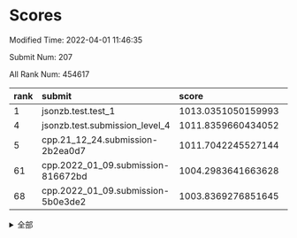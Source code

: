 # Scores

Modified Time: 2022-04-01 11:46:35

Submit Num: 207

All Rank Num: 454617

| rank |               submit               |       score        |       sigma        | pk_num |
| :--- | :--------------------------------- | :----------------- | :----------------- | :----- |
| 1    | jsonzb.test.test_1                 | 1013.0351050159993 | 0.8239401368627102 | 8780   |
| 4    | jsonzb.test.submission_level_4     | 1011.8359660434052 | 0.78701632600811   | 8784   |
| 5    | cpp.21_12_24.submission-2b2ea0d7   | 1011.7042245527144 | 0.788205055825225  | 8788   |
| 61   | cpp.2022_01_09.submission-816672bd | 1004.2983641663628 | 0.717962447324796  | 8782   |
| 68   | cpp.2022_01_09.submission-5b0e3de2 | 1003.8369276851645 | 0.7110989040898328 | 8785   |


<details>
<summary>全部</summary>

| rank |                 submit                 |       score        |       sigma        | pk_num |
| :--- | :------------------------------------- | :----------------- | :----------------- | :----- |
| 1    | jsonzb.test.test_1                     | 1013.0351050159993 | 0.8239401368627102 | 8780   |
| 2    | gobigger.level_3.submission_level_3_26 | 1012.0060873588118 | 0.7787723980596143 | 8787   |
| 3    | gobigger.level_3.submission_level_3_11 | 1011.9735697585072 | 0.7874107761245718 | 8784   |
| 4    | jsonzb.test.submission_level_4         | 1011.8359660434052 | 0.78701632600811   | 8784   |
| 5    | cpp.21_12_24.submission-2b2ea0d7       | 1011.7042245527144 | 0.788205055825225  | 8788   |
| 6    | gobigger.level_3.submission_level_3_36 | 1011.3164361448436 | 0.7619076182003613 | 8786   |
| 7    | gobigger.level_3.submission_level_3_9  | 1011.2663468153469 | 0.7696378869589446 | 8786   |
| 8    | gobigger.level_3.submission_level_3_30 | 1011.2350362537458 | 0.7650932347369432 | 8785   |
| 9    | gobigger.level_3.submission_level_3_13 | 1011.2196341208775 | 0.7580451043082271 | 8785   |
| 10   | gobigger.level_3.submission_level_3_0  | 1011.1408104287283 | 0.7576156248536855 | 8785   |
| 11   | gobigger.level_3.submission_level_3_16 | 1011.128618905891  | 0.7773316795593723 | 8785   |
| 12   | gobigger.level_3.submission_level_3_18 | 1010.9628731379363 | 0.7757911449269103 | 8785   |
| 13   | gobigger.level_3.submission_level_3_45 | 1010.9183072495405 | 0.7528068230614021 | 8782   |
| 14   | gobigger.level_3.submission_level_3_12 | 1010.88221541464   | 0.7630541326813914 | 8783   |
| 15   | gobigger.level_3.submission_level_3_47 | 1010.7550105972997 | 0.7524529602991115 | 8785   |
| 16   | gobigger.level_3.submission_level_3_41 | 1010.6704274932739 | 0.7682068083163209 | 8789   |
| 17   | gobigger.level_3.submission_level_3_23 | 1010.5785389662792 | 0.7699843328817614 | 8787   |
| 18   | gobigger.level_3.submission_level_3_39 | 1010.5780666965203 | 0.7597382298123792 | 8788   |
| 19   | gobigger.level_3.submission_level_3_37 | 1010.5076337924141 | 0.782000936655799  | 8786   |
| 20   | gobigger.level_3.submission_level_3_19 | 1010.4962691447571 | 0.7501674905283396 | 8784   |
| 21   | gobigger.level_3.submission_level_3_8  | 1010.4491802375588 | 0.7564611757472878 | 8787   |
| 22   | gobigger.level_3.submission_level_3_46 | 1010.3916623929445 | 0.7546023106283402 | 8784   |
| 23   | gobigger.level_3.submission_level_3_2  | 1010.3292891704014 | 0.7474769198174036 | 8784   |
| 24   | gobigger.level_3.submission_level_3_22 | 1010.3073246931295 | 0.7541648481206729 | 8791   |
| 25   | gobigger.level_3.submission_level_3_48 | 1010.2918140867945 | 0.7442125719470271 | 8784   |
| 26   | gobigger.level_3.submission_level_3_35 | 1010.2433334254067 | 0.7392058070228765 | 8781   |
| 27   | gobigger.level_3.submission_level_3_27 | 1010.2160236638018 | 0.767832120930662  | 8777   |
| 28   | gobigger.level_3.submission_level_3_1  | 1010.1655897498456 | 0.789960759449468  | 8786   |
| 29   | gobigger.level_3.submission_level_3_6  | 1010.1338772649508 | 0.7521061793459047 | 8783   |
| 30   | gobigger.level_3.submission_level_3_20 | 1009.9389114485354 | 0.738813701156184  | 8786   |
| 31   | gobigger.level_3.submission_level_3_15 | 1009.8205184923547 | 0.7543060353522415 | 8784   |
| 32   | gobigger.level_3.submission_level_3_14 | 1009.7697057352061 | 0.7628161236670846 | 8780   |
| 33   | gobigger.level_3.submission_level_3_5  | 1009.7542732250015 | 0.7569279870564952 | 8784   |
| 34   | gobigger.level_3.submission_level_3_43 | 1009.732172834234  | 0.7501051480287548 | 8787   |
| 35   | gobigger.level_3.submission_level_3_28 | 1009.5981305798729 | 0.7685782000705202 | 8791   |
| 36   | gobigger.level_3.submission_level_3_25 | 1009.4704155422844 | 0.7474286886450123 | 8785   |
| 37   | gobigger.level_3.submission_level_3_7  | 1009.4655951317906 | 0.7589258882441615 | 8788   |
| 38   | gobigger.level_3.submission_level_3_44 | 1009.4642107380137 | 0.780039606107411  | 8787   |
| 39   | gobigger.level_3.submission_level_3_3  | 1009.383596492639  | 0.7606034305499415 | 8785   |
| 40   | gobigger.level_3.submission_level_3_31 | 1009.376284760541  | 0.7494062447973892 | 8784   |
| 41   | gobigger.level_3.submission_level_3_17 | 1009.3623310093122 | 0.7608066344524782 | 8779   |
| 42   | gobigger.level_3.submission_level_3_49 | 1009.3217815902649 | 0.7287343227262609 | 8780   |
| 43   | gobigger.level_3.submission_level_3_4  | 1009.2879203599559 | 0.7617698767462191 | 8781   |
| 44   | gobigger.level_3.submission_level_3_10 | 1009.2551522454127 | 0.7573856879510943 | 8786   |
| 45   | gobigger.level_3.submission_level_3_32 | 1009.2538322553463 | 0.7438733382088349 | 8788   |
| 46   | gobigger.level_3.submission_level_3_40 | 1009.2279899178831 | 0.7482751866398352 | 8787   |
| 47   | gobigger.level_3.submission_level_3_24 | 1009.2201866984042 | 0.7199468447382193 | 8784   |
| 48   | gobigger.level_3.submission_level_3_29 | 1009.1660627133225 | 0.7482980063833918 | 8782   |
| 49   | gobigger.level_3.submission_level_3_21 | 1009.0155602563635 | 0.735168309269921  | 8784   |
| 50   | gobigger.level_3.submission_level_3_38 | 1008.9221136379713 | 0.7324358534227816 | 8783   |
| 51   | gobigger.level_3.submission_level_3_34 | 1008.4089909034581 | 0.7258935709043136 | 8782   |
| 52   | gobigger.level_3.submission_level_3_42 | 1007.8060032443127 | 0.761849512916387  | 8789   |
| 53   | gobigger.level_3.submission_level_3_33 | 1007.8001509918934 | 0.7414842459464533 | 8785   |
| 54   | gobigger.level_1.submission_level_1_38 | 1005.0966633491007 | 0.7364574260070316 | 8781   |
| 55   | gobigger.level_1.submission_level_1_0  | 1004.9691487876379 | 0.7172344132015194 | 8785   |
| 56   | gobigger.level_1.submission_level_1_32 | 1004.7828901335937 | 0.7256405841826138 | 8785   |
| 57   | gobigger.level_1.submission_level_1_26 | 1004.5735307948181 | 0.7156461130984825 | 8787   |
| 58   | gobigger.level_1.submission_level_1_35 | 1004.5434557559842 | 0.7127412817897872 | 8781   |
| 59   | gobigger.level_1.submission_level_1_29 | 1004.3444098102508 | 0.7214245046740322 | 8787   |
| 60   | gobigger.level_1.submission_level_1_5  | 1004.3231103105954 | 0.7274913066961687 | 8784   |
| 61   | cpp.2022_01_09.submission-816672bd     | 1004.2983641663628 | 0.717962447324796  | 8782   |
| 62   | gobigger.level_1.submission_level_1_41 | 1004.16250262505   | 0.7125595807272047 | 8785   |
| 63   | gobigger.level_1.submission_level_1_18 | 1004.1129256833165 | 0.7248728318407486 | 8786   |
| 64   | gobigger.level_1.submission_level_1_1  | 1003.9908961384479 | 0.7125046806668135 | 8783   |
| 65   | gobigger.level_1.submission_level_1_7  | 1003.9835437357683 | 0.710116208432306  | 8783   |
| 66   | gobigger.level_1.submission_level_1_47 | 1003.8937012753994 | 0.7195115847333396 | 8787   |
| 67   | gobigger.level_1.submission_level_1_34 | 1003.8841500094419 | 0.7187657038482335 | 8787   |
| 68   | cpp.2022_01_09.submission-5b0e3de2     | 1003.8369276851645 | 0.7110989040898328 | 8785   |
| 69   | gobigger.level_1.submission_level_1_36 | 1003.8237517303508 | 0.7109243051040266 | 8788   |
| 70   | gobigger.level_1.submission_level_1_13 | 1003.8213215610302 | 0.7037900256181928 | 8788   |
| 71   | gobigger.level_1.submission_level_1_22 | 1003.8088767759738 | 0.7276861820880128 | 8783   |
| 72   | gobigger.level_1.submission_level_1_28 | 1003.8035604513013 | 0.7264469855944401 | 8783   |
| 73   | gobigger.level_1.submission_level_1_2  | 1003.7596572979953 | 0.7195795393761473 | 8790   |
| 74   | gobigger.level_1.submission_level_1_37 | 1003.7437890455478 | 0.7299672991828089 | 8783   |
| 75   | gobigger.level_1.submission_level_1_42 | 1003.6228409777535 | 0.7220596741241355 | 8790   |
| 76   | gobigger.level_1.submission_level_1_30 | 1003.5038436926884 | 0.7101596682475386 | 8786   |
| 77   | gobigger.level_1.submission_level_1_40 | 1003.4948904744792 | 0.7203135464784785 | 8788   |
| 78   | gobigger.level_1.submission_level_1_8  | 1003.4880409748599 | 0.7198645509320918 | 8790   |
| 79   | gobigger.level_1.submission_level_1_27 | 1003.4510491581933 | 0.7123397029137645 | 8787   |
| 80   | gobigger.level_1.submission_level_1_21 | 1003.4095563429921 | 0.7175607444321274 | 8782   |
| 81   | gobigger.level_1.submission_level_1_25 | 1003.3992014164188 | 0.7206143665988459 | 8783   |
| 82   | gobigger.level_1.submission_level_1_46 | 1003.3928083684649 | 0.711142651214089  | 8787   |
| 83   | gobigger.level_1.submission_level_1_24 | 1003.3848657032527 | 0.7189284272431525 | 8787   |
| 84   | gobigger.level_1.submission_level_1_17 | 1003.372093773627  | 0.7210419453154161 | 8781   |
| 85   | gobigger.level_1.submission_level_1_43 | 1003.347466547315  | 0.7128518879292578 | 8788   |
| 86   | gobigger.level_1.submission_level_1_48 | 1003.2584351409182 | 0.7095971610343504 | 8785   |
| 87   | gobigger.level_1.submission_level_1_16 | 1003.2177095193465 | 0.7103680968881235 | 8786   |
| 88   | gobigger.level_1.submission_level_1_44 | 1003.2176049867592 | 0.7174939341858589 | 8786   |
| 89   | gobigger.level_1.submission_level_1_3  | 1003.2058882866771 | 0.7012115039478636 | 8786   |
| 90   | gobigger.level_1.submission_level_1_23 | 1003.1331611870196 | 0.7113324165171316 | 8788   |
| 91   | gobigger.level_1.submission_level_1_9  | 1003.1284441132399 | 0.7059944125910941 | 8778   |
| 92   | gobigger.level_1.submission_level_1_6  | 1003.0895926898272 | 0.7245064268617887 | 8784   |
| 93   | gobigger.level_1.submission_level_1_20 | 1002.8990037935682 | 0.7059577373893466 | 8789   |
| 94   | gobigger.level_1.submission_level_1_12 | 1002.8805459771448 | 0.7213436422760107 | 8786   |
| 95   | gobigger.level_1.submission_level_1_10 | 1002.8373680898968 | 0.7014199704673127 | 8786   |
| 96   | gobigger.level_1.submission_level_1_49 | 1002.7974616803897 | 0.7259645836673051 | 8784   |
| 97   | gobigger.level_1.submission_level_1_19 | 1002.6699494432396 | 0.7189721555644968 | 8781   |
| 98   | gobigger.level_1.submission_level_1_4  | 1002.4222820015557 | 0.7188360628036067 | 8783   |
| 99   | gobigger.level_1.submission_level_1_15 | 1002.4173223180226 | 0.7037247370212687 | 8785   |
| 100  | gobigger.level_1.submission_level_1_45 | 1002.3161243866122 | 0.708986903908858  | 8791   |
| 101  | gobigger.level_1.submission_level_1_31 | 1002.2669728291544 | 0.716989457902043  | 8786   |
| 102  | gobigger.level_1.submission_level_1_33 | 1002.2458141242556 | 0.7221167382795762 | 8791   |
| 103  | gobigger.level_1.submission_level_1_39 | 1002.0984150051388 | 0.7198141831824744 | 8781   |
| 104  | gobigger.level_1.submission_level_1_14 | 1002.0960456468767 | 0.708181148756711  | 8781   |
| 105  | gobigger.level_1.submission_level_1_11 | 1001.2810424783514 | 0.7121717718530736 | 8786   |
| 106  | gobigger.random.submission_random_22   | 997.674568561498   | 0.7066303807534112 | 8781   |
| 107  | gobigger.random.submission_random_11   | 996.9241980906653  | 0.711531319904638  | 8786   |
| 108  | gobigger.random.submission_random_7    | 996.8669694436895  | 0.7128228863736469 | 8782   |
| 109  | gobigger.random.submission_random_47   | 996.8179844469537  | 0.7121522226361655 | 8786   |
| 110  | gobigger.random.submission_random_25   | 996.7667181002682  | 0.7112435497812198 | 8786   |
| 111  | gobigger.random.submission_random_39   | 996.726184217967   | 0.7124530541972013 | 8784   |
| 112  | gobigger.random.submission_random_34   | 996.5423543772251  | 0.7045098753517465 | 8784   |
| 113  | gobigger.random.submission_random_36   | 996.5149937048918  | 0.7087536461171232 | 8783   |
| 114  | gobigger.random.submission_random_5    | 996.4751724085462  | 0.7145305248718655 | 8784   |
| 115  | gobigger.random.submission_random_32   | 996.4500980333792  | 0.7179413949106305 | 8783   |
| 116  | gobigger.random.submission_random_13   | 996.4234036691307  | 0.7027278764345228 | 8782   |
| 117  | gobigger.random.submission_random_26   | 996.4163789641425  | 0.6979186484185862 | 8787   |
| 118  | gobigger.random.submission_random_16   | 996.4051543608216  | 0.7176210610020695 | 8786   |
| 119  | gobigger.random.submission_random_46   | 996.3613693609724  | 0.705507576114368  | 8787   |
| 120  | gobigger.random.submission_random_1    | 996.3594412504141  | 0.7066311061138083 | 8792   |
| 121  | gobigger.random.submission_random_31   | 996.3534042569142  | 0.7088383527558183 | 8787   |
| 122  | gobigger.random.submission_random_45   | 996.3354852288355  | 0.7221799932000299 | 8785   |
| 123  | gobigger.random.submission_random_21   | 996.3322233684273  | 0.7164574375925845 | 8785   |
| 124  | gobigger.random.submission_random_35   | 996.2806509516107  | 0.7090760387008616 | 8784   |
| 125  | gobigger.random.submission_random_6    | 996.1777242820447  | 0.7076349313299626 | 8790   |
| 126  | gobigger.random.submission_random_17   | 996.1710903094446  | 0.7124945854717115 | 8782   |
| 127  | gobigger.random.submission_random_2    | 996.0872453746858  | 0.7158057173069079 | 8782   |
| 128  | gobigger.random.submission_random_48   | 996.0797149372775  | 0.7036916330557681 | 8783   |
| 129  | gobigger.random.submission_random_10   | 996.0706388027028  | 0.7281657601054428 | 8786   |
| 130  | gobigger.random.submission_random_38   | 996.062741425322   | 0.711017535610895  | 8787   |
| 131  | gobigger.random.submission_random_29   | 995.9828566486976  | 0.7149107927023578 | 8786   |
| 132  | gobigger.random.submission_random_4    | 995.9229775477423  | 0.7037041582898604 | 8783   |
| 133  | gobigger.random.submission_random_0    | 995.9140678366866  | 0.7114481632789035 | 8784   |
| 134  | gobigger.random.submission_random_18   | 995.8729030225331  | 0.7048243663171323 | 8781   |
| 135  | gobigger.random.submission_random_43   | 995.7885344382402  | 0.7079861897315526 | 8785   |
| 136  | gobigger.random.submission_random_19   | 995.7497720672528  | 0.7331132404860042 | 8782   |
| 137  | gobigger.random.submission_random_41   | 995.7174786053096  | 0.7201435149805354 | 8786   |
| 138  | gobigger.random.submission_random_33   | 995.5967417426698  | 0.7039941526144115 | 8785   |
| 139  | gobigger.random.submission_random_12   | 995.5901838288224  | 0.7119721187964094 | 8785   |
| 140  | gobigger.random.submission_random_30   | 995.5396704657124  | 0.7064402264203916 | 8778   |
| 141  | gobigger.random.submission_random_3    | 995.4940556504645  | 0.72924046449482   | 8783   |
| 142  | gobigger.random.submission_random_28   | 995.486723819931   | 0.7088179843330898 | 8784   |
| 143  | gobigger.random.submission_random_8    | 995.4829166575848  | 0.7218985825796154 | 8785   |
| 144  | gobigger.random.submission_random_20   | 995.429103743121   | 0.7247004118087563 | 8784   |
| 145  | gobigger.random.submission_random_37   | 995.4182243369979  | 0.7135848235012198 | 8779   |
| 146  | gobigger.random.submission_random_44   | 995.4133134652186  | 0.6938348890241054 | 8787   |
| 147  | gobigger.random.submission_random_27   | 995.3836245746612  | 0.7121518109850595 | 8783   |
| 148  | gobigger.random.submission_random_23   | 995.249508854183   | 0.7070307026721219 | 8787   |
| 149  | gobigger.random.submission_random_9    | 995.2374224403344  | 0.7162819497919366 | 8783   |
| 150  | gobigger.random.submission_random_49   | 995.212983887405   | 0.6968254737911156 | 8784   |
| 151  | gobigger.random.submission_random_40   | 995.0894383822477  | 0.7404320548034565 | 8781   |
| 152  | gobigger.random.submission_random_14   | 994.9350892394027  | 0.708779226233027  | 8785   |
| 153  | gobigger.random.submission_random_24   | 994.9158496676268  | 0.7116870603133424 | 8782   |
| 154  | gobigger.random.submission_random_42   | 994.9156767942417  | 0.7136456537453569 | 8782   |
| 155  | gobigger.random.submission_random_15   | 994.8663134704644  | 0.7005803275923793 | 8782   |
| 156  | gobigger.level_2.submission_level_2_39 | 993.742421742685   | 0.7245859982280365 | 8783   |
| 157  | gobigger.level_2.submission_level_2_44 | 993.7057637452702  | 0.7347423572049734 | 8788   |
| 158  | gobigger.level_2.submission_level_2_48 | 993.6509354433557  | 0.7319965772875465 | 8784   |
| 159  | gobigger.level_2.submission_level_2_47 | 993.3678369974734  | 0.738803019423945  | 8788   |
| 160  | gobigger.level_2.submission_level_2_21 | 993.1892147435382  | 0.7257306713128199 | 8785   |
| 161  | gobigger.level_2.submission_level_2_27 | 993.1331749959688  | 0.7329492133003092 | 8788   |
| 162  | gobigger.level_2.submission_level_2_20 | 993.1147452185105  | 0.7164926098832263 | 8780   |
| 163  | gobigger.level_2.submission_level_2_35 | 992.9837458146925  | 0.7467607290467719 | 8780   |
| 164  | gobigger.level_2.submission_level_2_31 | 992.9507825393604  | 0.7231126672521838 | 8785   |
| 165  | gobigger.level_2.submission_level_2_36 | 992.9464415942816  | 0.7299775456958646 | 8786   |
| 166  | gobigger.level_2.submission_level_2_43 | 992.9030048906317  | 0.7276150914655733 | 8782   |
| 167  | gobigger.level_2.submission_level_2_6  | 992.8124264745268  | 0.7364414181285152 | 8782   |
| 168  | gobigger.level_2.submission_level_2_22 | 992.6621530623635  | 0.7452145120963298 | 8790   |
| 169  | gobigger.level_2.submission_level_2_2  | 992.6465283712041  | 0.7316131028897755 | 8783   |
| 170  | gobigger.level_2.submission_level_2_23 | 992.5955968678412  | 0.7364972545311617 | 8787   |
| 171  | gobigger.level_2.submission_level_2_41 | 992.5847311517166  | 0.7280206932123587 | 8787   |
| 172  | gobigger.level_2.submission_level_2_30 | 992.5209392381759  | 0.7421481174173942 | 8788   |
| 173  | gobigger.level_2.submission_level_2_29 | 992.4994121340959  | 0.7453571418234123 | 8782   |
| 174  | gobigger.level_2.submission_level_2_3  | 992.4488725954399  | 0.7321749392295631 | 8787   |
| 175  | gobigger.level_2.submission_level_2_16 | 992.4075510765249  | 0.7446905341170997 | 8784   |
| 176  | gobigger.level_2.submission_level_2_7  | 992.3839998162869  | 0.7418715241803203 | 8790   |
| 177  | gobigger.level_2.submission_level_2_26 | 992.3837461321697  | 0.7656296458265307 | 8785   |
| 178  | gobigger.level_2.submission_level_2_34 | 992.2988406917456  | 0.748576627410397  | 8786   |
| 179  | gobigger.level_2.submission_level_2_10 | 992.2924315046405  | 0.7397402767209615 | 8787   |
| 180  | gobigger.level_2.submission_level_2_11 | 992.2924155569658  | 0.7229143405215854 | 8784   |
| 181  | gobigger.level_2.submission_level_2_33 | 992.2538499572729  | 0.7591863031238929 | 8783   |
| 182  | gobigger.level_2.submission_level_2_24 | 992.2468663426416  | 0.7566660384428857 | 8782   |
| 183  | gobigger.level_2.submission_level_2_5  | 992.2102431887703  | 0.7384033885390855 | 8780   |
| 184  | gobigger.level_2.submission_level_2_19 | 992.1408341949505  | 0.7529732637861006 | 8788   |
| 185  | gobigger.level_2.submission_level_2_18 | 992.0411652159985  | 0.7446736889656173 | 8793   |
| 186  | gobigger.level_2.submission_level_2_46 | 992.0090067046516  | 0.7316823165902833 | 8782   |
| 187  | gobigger.level_2.submission_level_2_40 | 992.0078918517635  | 0.7192718842783479 | 8784   |
| 188  | gobigger.level_2.submission_level_2_45 | 992.0068831648409  | 0.7588329829987163 | 8789   |
| 189  | gobigger.level_2.submission_level_2_13 | 991.9209184353227  | 0.7237785901746504 | 8783   |
| 190  | gobigger.level_2.submission_level_2_25 | 991.8146843114762  | 0.7523389381076335 | 8786   |
| 191  | gobigger.level_2.submission_level_2_14 | 991.7718738813613  | 0.7579134311065924 | 8785   |
| 192  | gobigger.level_2.submission_level_2_42 | 991.5714560668413  | 0.7516430266554524 | 8787   |
| 193  | gobigger.level_2.submission_level_2_37 | 991.5097446970541  | 0.7555612445372136 | 8786   |
| 194  | gobigger.level_2.submission_level_2_32 | 991.3888883236032  | 0.7427680262114699 | 8783   |
| 195  | gobigger.level_2.submission_level_2_1  | 991.3654595481281  | 0.76057969483448   | 8785   |
| 196  | gobigger.level_2.submission_level_2_17 | 991.3261468688054  | 0.7401812857474179 | 8788   |
| 197  | gobigger.level_2.submission_level_2_4  | 991.3027418824795  | 0.7512485065018883 | 8784   |
| 198  | gobigger.level_2.submission_level_2_8  | 991.078479637028   | 0.7477373440731653 | 8790   |
| 199  | gobigger.level_2.submission_level_2_38 | 991.0765587548962  | 0.7337149528645287 | 8785   |
| 200  | gobigger.level_2.submission_level_2_15 | 991.0338379527815  | 0.756390547360131  | 8781   |
| 201  | gobigger.level_2.submission_level_2_12 | 990.997323517922   | 0.7578855582407438 | 8785   |
| 202  | gobigger.level_2.submission_level_2_9  | 990.5093974108274  | 0.7483141811276542 | 8791   |
| 203  | gobigger.level_2.submission_level_2_28 | 989.9413241255122  | 0.7500326571035956 | 8782   |
| 204  | gobigger.level_2.submission_level_2_49 | 989.9141110450107  | 0.7687338733693522 | 8783   |
| 205  | gobigger.level_2.submission_level_2_0  | 989.1803278830475  | 0.7859879842123023 | 8785   |
| 206  | gobigger.none.submission_none_0        | 976.5700138974946  | 1.405222284353282  | 8788   |
| 207  | gobigger.none.submission_none_1        | 974.8851134701381  | 1.644936146050923  | 8785   |

</details>